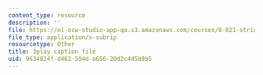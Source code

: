 ```yaml
---
content_type: resource
description: ''
file: https://ol-ocw-studio-app-qa.s3.amazonaws.com/courses/8-821-string-theory-and-holographic-duality-fall-2014/9634824fd462594da65620d2c4d5b9b5_hIvrYfwUyZQ.vtt
file_type: application/x-subrip
resourcetype: Other
title: 3play caption file
uid: 9634824f-d462-594d-a656-20d2c4d5b9b5
---
```

